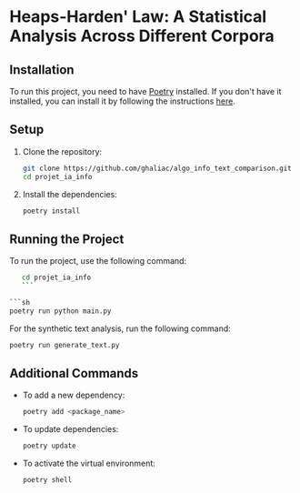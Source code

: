 # Heaps-Harden' Law: A Statistical Analysis Across Different Corpora

## Installation

To run this project, you need to have [Poetry](https://python-poetry.org/) installed. If you don't have it installed, you can install it by following the instructions [here](https://python-poetry.org/docs/#installation).

## Setup

1. Clone the repository:
    ```sh
    git clone https://github.com/ghaliac/algo_info_text_comparison.git
    cd projet_ia_info
    ```

2. Install the dependencies:
    ```sh
    poetry install
    ```

## Running the Project

To run the project, use the following command:
 ```sh
    cd projet_ia_info
    ```

```sh
poetry run python main.py
```
For the synthetic text analysis, run the following command:
```sh
poetry run generate_text.py
```

## Additional Commands

- To add a new dependency:
    ```sh
    poetry add <package_name>
    ```

- To update dependencies:
    ```sh
    poetry update
    ```

- To activate the virtual environment:
    ```sh
    poetry shell
    ```

